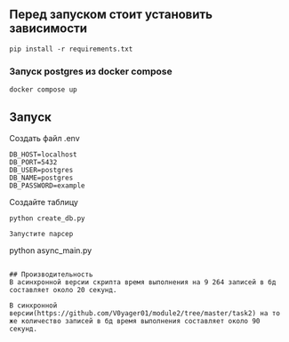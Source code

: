 ## Перед запуском стоит установить зависимости

```
pip install -r requirements.txt
```

### Запуск postgres из docker compose
```
docker compose up
```

## Запуcк
Создать файл .env
```
DB_HOST=localhost
DB_PORT=5432
DB_USER=postgres 
DB_NAME=postgres
DB_PASSWORD=example

```
Создайте таблицу
```
python create_db.py
```

```
Запустите парсер
```
python async_main.py
```

## Производительность
В асинхронной версии скрипта время выполнения на 9 264 записей в бд составляет около 20 секунд.

В синхронной версии(https://github.com/V0yager01/module2/tree/master/task2) на то же количество записей в бд время выполнения составляет около 90 секунд.
